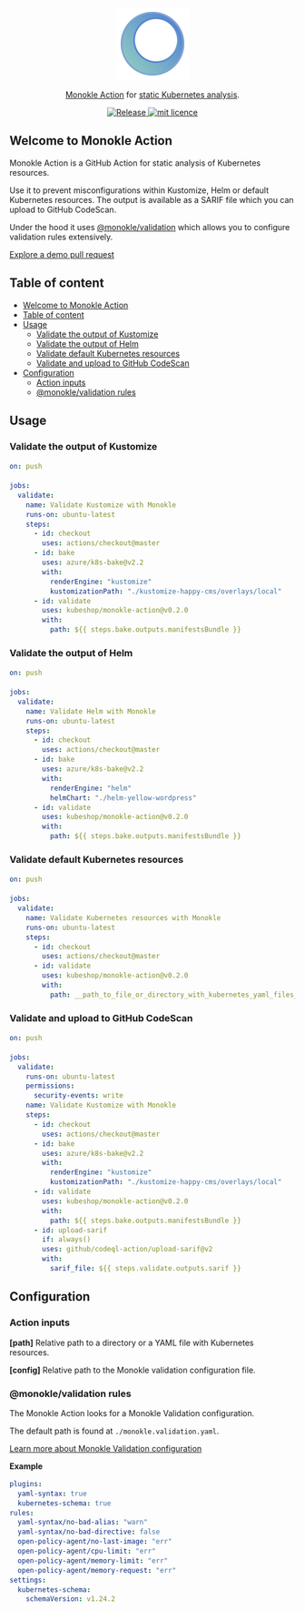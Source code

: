 <p align="center">
  <img src="docs/images/large-icon-256.png" alt="Monokle Logo" width="128" height="128"/>
</p>

<p align="center">
<a href="https://github.com/features/actions">Monokle Action</a>
for <a href="">static Kubernetes analysis</a>.
</p>

<p align="center">
  <a href="https://github.com/kubeshop/monokle-action/releases">
    <img title="Release" src="https://img.shields.io/github/v/release/kubeshop/monokle-action"/>
  </a>

  <a href="https://github.com/kubeshop/monokle-core/tree/main/packages/validation">
    <img title="mit licence" src="https://img.shields.io/badge/License-MIT-yellow.svg"/>
  </a>
</p>

## Welcome to Monokle Action

Monokle Action is a GitHub Action for static analysis of Kubernetes resources.

Use it to prevent misconfigurations within Kustomize, Helm or default Kubernetes resources. The output is available as a SARIF file which you can upload to GitHub CodeScan.

Under the hood it uses [@monokle/validation][monokle-validation] which allows you to configure validation rules extensively.

[Explore a demo pull request][demo-pr]

## Table of content

- [Welcome to Monokle Action](#welcome-to-monokle-action)
- [Table of content](#table-of-content)
- [Usage](#usage)
  - [Validate the output of Kustomize](#validate-the-output-of-kustomize)
  - [Validate the output of Helm](#validate-the-output-of-helm)
  - [Validate default Kubernetes resources](#validate-default-kubernetes-resources)
  - [Validate and upload to GitHub CodeScan](#validate-and-upload-to-github-codescan)
- [Configuration](#configuration)
  - [Action inputs](#action-inputs)
  - [@monokle/validation rules](#monoklevalidation-rules)

## Usage

### Validate the output of Kustomize

```yaml
on: push

jobs:
  validate:
    name: Validate Kustomize with Monokle
    runs-on: ubuntu-latest
    steps:
      - id: checkout
        uses: actions/checkout@master
      - id: bake
        uses: azure/k8s-bake@v2.2
        with:
          renderEngine: "kustomize"
          kustomizationPath: "./kustomize-happy-cms/overlays/local"
      - id: validate
        uses: kubeshop/monokle-action@v0.2.0
        with:
          path: ${{ steps.bake.outputs.manifestsBundle }}
```

### Validate the output of Helm

```yaml
on: push

jobs:
  validate:
    name: Validate Helm with Monokle
    runs-on: ubuntu-latest
    steps:
      - id: checkout
        uses: actions/checkout@master
      - id: bake
        uses: azure/k8s-bake@v2.2
        with:
          renderEngine: "helm"
          helmChart: "./helm-yellow-wordpress"
      - id: validate
        uses: kubeshop/monokle-action@v0.2.0
        with:
          path: ${{ steps.bake.outputs.manifestsBundle }}
```

### Validate default Kubernetes resources

```yaml
on: push

jobs:
  validate:
    name: Validate Kubernetes resources with Monokle
    runs-on: ubuntu-latest
    steps:
      - id: checkout
        uses: actions/checkout@master
      - id: validate
        uses: kubeshop/monokle-action@v0.2.0
        with:
          path: __path_to_file_or_directory_with_kubernetes_yaml_files__
```

### Validate and upload to GitHub CodeScan

```yaml
on: push

jobs:
  validate:
    runs-on: ubuntu-latest
    permissions:
      security-events: write
    name: Validate Kustomize with Monokle
    steps:
      - id: checkout
        uses: actions/checkout@master
      - id: bake
        uses: azure/k8s-bake@v2.2
        with:
          renderEngine: "kustomize"
          kustomizationPath: "./kustomize-happy-cms/overlays/local"
      - id: validate
        uses: kubeshop/monokle-action@v0.2.0
        with:
          path: ${{ steps.bake.outputs.manifestsBundle }}
      - id: upload-sarif
        if: always()
        uses: github/codeql-action/upload-sarif@v2
        with:
          sarif_file: ${{ steps.validate.outputs.sarif }}
```

## Configuration

### Action inputs

**[path]** Relative path to a directory or a YAML file with Kubernetes resources.

**[config]** Relative path to the Monokle validation configuration file.

### @monokle/validation rules

The Monokle Action looks for a Monokle Validation configuration.

The default path is found at `./monokle.validation.yaml`.

[Learn more about Monokle Validation configuration][config-docs]

**Example**

```yaml
plugins:
  yaml-syntax: true
  kubernetes-schema: true
rules:
  yaml-syntax/no-bad-alias: "warn"
  yaml-syntax/no-bad-directive: false
  open-policy-agent/no-last-image: "err"
  open-policy-agent/cpu-limit: "err"
  open-policy-agent/memory-limit: "err"
  open-policy-agent/memory-request: "err"
settings:
  kubernetes-schema:
    schemaVersion: v1.24.2
```

[monokle-validation]: https://github.com/kubeshop/monokle-core/tree/main/packages/validation
[config-docs]: https://github.com/kubeshop/monokle-core/tree/main/packages/validation
[demo-pr]: https://github.com/kubeshop/monokle-demo/pull/1
